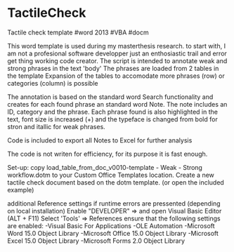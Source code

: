 # TactileCheck
Tactile check template #word 2013 #VBA #docm

This word template is used during my masterthesis research.
to start with, I am not a profesional software developper just an enthosiastic trail and error get thing working code creator. 
The script is intended to annotate weak and strong phrases in the text 'body'
The phrases are loaded from 2 tables in the template
Expansion of the tables to accomodate more phrases (row) or categories (column) is possible

The annotation is based on the standard word Search functionality and creates for each found phrase an standard word Note.
The note includes an ID, category and the phrase.
Each phrase found is also highlighted in the text, font size is increased (+)
and the typeface is changed from bold for stron and itallic for weak phrases.

Code is included to export all Notes to Excel for further analysis

The code is not writen for efficiency, for its purpose it is fast enough.

Set-up:
copy load_table_from_doc_v0010-template - Weak - Strong workflow.dotm to your Custom Office Templates location.
Create a new tactile check document based on the dotm template.
(or open the included example)

additional Reference settings if runtime errors are pressented (depending on local installation)
Enable "DEVELOPER"  => and open Visual Basic Editor (ALT + F11)
Select 'Tools' => References
ensure that the following settings are enabled:
-Visual Basic For Applications
-OLE Automation
-Microsoft Word 15.0 Object Library
-Microsoft Office 15.0 Object Library
-Microsoft Excel 15.0 Object Library
-Microsoft Forms 2.0 Object Library


